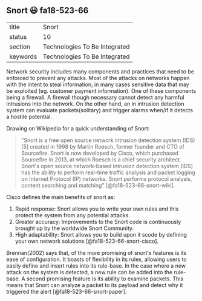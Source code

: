 
## Snort :smiley: fa18-523-66



|          |                               |
| -------- | ----------------------------- |
| title    | Snort                         | 
| status   | 10                            |
| section  | Technologies To Be Integrated |
| keywords | Technologies To Be Integrated |


Network security includes many components and practices that need to
be enforced to prevent any attacks. Most of the attacks on networks
happen with the intent to steal information, in many cases sensitive
data that may be exploited (eg. customer payment information). One of
these components being a firewall. A firewall though necessary cannot
detect any harmful intrusions into the network. On the other hand, an
in intrusion detection system can evaluate packets(solitary) and
trigger alarms when/if it detects a hostile potential.

Drawing on Wikipedia for a quick understanding of Snort:

> "Snort is a free open source network intrusion detection system
> (IDS)[5] created in 1998 by Martin Roesch, former founder and CTO of
> Sourcefire. Snort is now developed by Cisco, which purchased
> Sourcefire in 2013, at which Roesch is a chief security architect.
> Snort's open source network-based intrusion detection system (IDS)
> has the ability to perform real-time traffic analysis and packet
> logging on Internet Protocol (IP) networks. Snort performs protocol
> analysis, content searching and matching" [@fa18-523-66-snort-wiki].

Cisco defines the main benefits of snort as:

1. Rapid response: Snort allows you to write your own rules and this
   protect the system from any potential attacks.
2. Greater accuracy: Improvements to the Snort code is continuously
   brought up by the worldwide Snort Community.
3. High adaptability: Snort allows you to build upon it scode by
   defining your own network solutions [@fa18-523-66-snort-cisco].

Brennan(2002) says that, of the more promising of snort's features is
its ease of configuration. It boasts of flexibility in its rules,
allowing users to easily define and insert rules into its rule-base.
In the case where a new attack on the system is detected, a new rule
can be added into the rule-base. A second promising feature is its
ability to examine packets. This means that Snort can analyze a packet
to its payload and detect why it triggered the alert
[@fa18-523-66-snort-paper].
